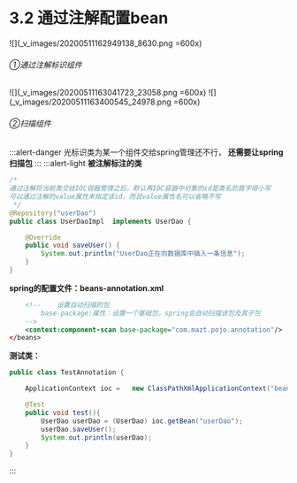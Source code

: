 # 3.2 通过注解配置bean
![](_v_images/20200511162949138_8630.png =600x)

###### ①通过注解标识组件
![](_v_images/20200511163041723_23058.png =600x)
![](_v_images/20200511163400545_24978.png =600x)
###### ②扫描组件
:::alert-danger
光标识类为某一个组件交给spring管理还不行，
**还需要让spring扫描包**
:::
:::alert-light
**被注解标注的类**
```java
/*
通过注解将当前类交给IOC容器管理之后，默认再IOC容器中对象的id是类名的首字母小写
可以通过注解的value属性来指定该id，而且value属性名可以省略不写
 */
@Repository("userDao")
public class UserDaoImpl  implements UserDao {

    @Override
    public void saveUser() {
        System.out.println("UserDao正在向数据库中插入一条信息");
    }
}
```
**spring的配置文件：beans-annotation.xml**
```xml
    <!--    设置自动扫描的包
        base-package:属性：设置一个基础包，spring会自动扫描该包及其子包
    -->
    <context:component-scan base-package="com.mazt.pojo.annotation"/>
</beans>
```  
**测试类：**
```java
public class TestAnnotation {

    ApplicationContext ioc =   new ClassPathXmlApplicationContext("beans-annotation.xml");

    @Test
    public void test(){
        UserDao userDao = (UserDao) ioc.getBean("userDao");
        userDao.saveUser();
        System.out.println(userDao);
    }
}
```


:::
